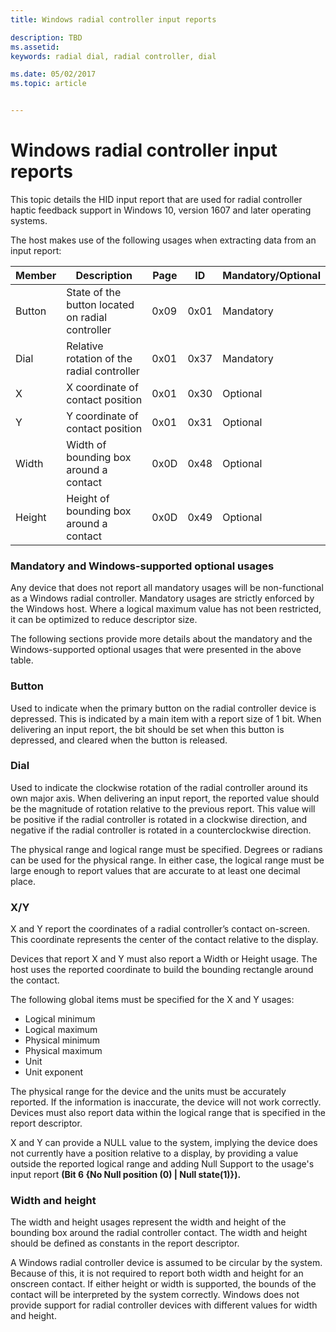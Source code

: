 ```yaml
---
title: Windows radial controller input reports

description: TBD
ms.assetid:
keywords: radial dial, radial controller, dial

ms.date: 05/02/2017
ms.topic: article


---
```


# Windows radial controller input reports

This topic details the HID input report that are used for radial controller haptic feedback support in Windows 10, version 1607 and later operating systems.

The host makes use of the following usages when extracting data from an input report:

| Member | Description | Page | ID | Mandatory/Optional |
| ---| --- | --- | --- | --- |
| Button | State of the button located on radial controller | 0x09 | 0x01 | Mandatory |
| Dial | Relative rotation of the radial controller  | 0x01 | 0x37 | Mandatory |
| X | X coordinate of contact position | 0x01 | 0x30 | Optional |
| Y | Y coordinate of contact position | 0x01 | 0x31 | Optional |
| Width | Width of bounding box around a contact | 0x0D | 0x48 | Optional |
| Height| Height of bounding box around a contact | 0x0D | 0x49 | Optional |

### Mandatory and Windows-supported optional usages

Any device that does not report all mandatory usages will be non-functional as a Windows radial controller. Mandatory usages are strictly enforced by the Windows host. Where a logical maximum value has not been restricted, it can be optimized to reduce descriptor size.

The following sections provide more details about the mandatory and the Windows-supported optional usages that were presented in the above table.

### Button

Used to indicate when the primary button on the radial controller device is depressed. This is indicated by a main item with a report size of 1 bit. When delivering an input report, the bit should be set when this button is depressed, and cleared when the button is released.

### Dial

Used to indicate the clockwise rotation of the radial controller around its own major axis. When delivering an input report, the reported value should be the magnitude of rotation relative to the previous report. This value will be positive if the radial controller is rotated in a clockwise direction, and negative if the radial controller is rotated in a counterclockwise direction.

The physical range and logical range must be specified. Degrees or radians can be used for the physical range. In either case, the logical range must be large enough to report values that are accurate to at least one decimal place.

### X/Y

X and Y report the coordinates of a radial controller’s contact on-screen. This coordinate represents the center of the contact relative to the display.

Devices that report X and Y must also report a Width or Height usage. The host uses the reported coordinate to build the bounding rectangle around the contact.

The following global items must be specified for the X and Y usages:
* Logical minimum
* Logical maximum
* Physical minimum
* Physical maximum
* Unit
* Unit exponent

The physical range for the device and the units must be accurately reported. If the information is inaccurate, the device will not work correctly. Devices must also report data within the logical range that is specified in the report descriptor.

X and Y can provide a NULL value to the system, implying the device does not currently have a position relative to a display, by providing a value outside the reported logical range and adding Null Support to the usage's input report **(Bit 6 {No Null position (0) | Null state(1)}).**  

### Width and height

The width and height usages represent the width and height of the bounding box around the radial controller contact. The width and height should be defined as constants in the report descriptor.

A Windows radial controller device is assumed to be circular by the system. Because of this, it is not required to report both width and height for an onscreen contact. If either height or width is supported, the bounds of the contact will be interpreted by the system correctly. Windows does not provide support for radial controller devices with different values for width and height.
